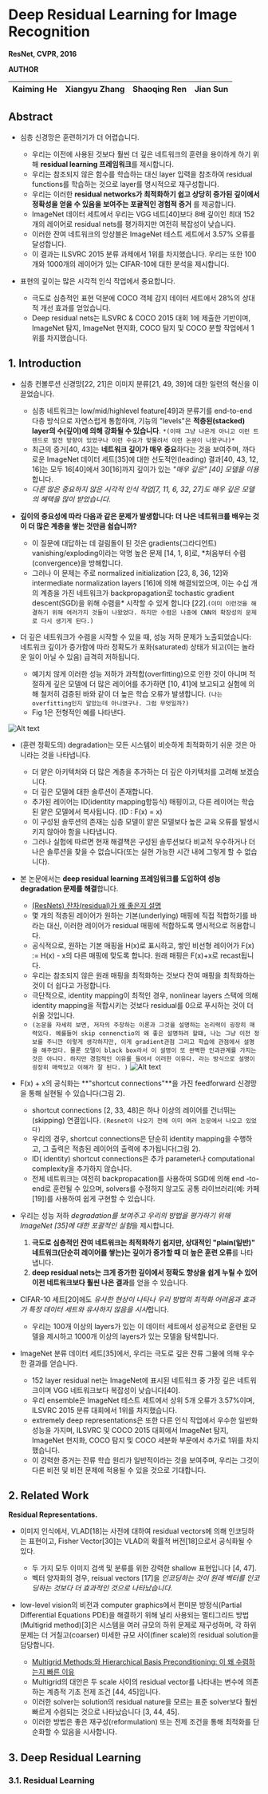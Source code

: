 # Deep Residual Learning for Image Recognition

**ResNet, CVPR, 2016**

**AUTHOR**

| Kaiming He | Xiangyu Zhang | Shaoqing Ren | Jian Sun |
| ---------- | ------------- | ------------ | -------- |

## Abstract

- 심층 신경망은 훈련하기가 더 어렵습니다.
   - 우리는 이전에 사용된 것보다 훨씬 더 깊은 네트워크의 훈련을 용이하게 하기 위해 **residual learning 프레임워크**를 제시합니다.
   - 우리는 참조되지 않은 함수를 학습하는 대신 layer 입력을 참조하여 residual functions를 학습하는 것으로 layer를 명시적으로 재구성합니다.
   - 우리는 이러한 **residual networks가 최적화하기 쉽고 상당히 증가된 깊이에서 정확성을 얻을 수 있음을 보여주는 포괄적인 경험적 증거** 를 제공합니다.
   - ImageNet 데이터 세트에서 우리는 VGG 네트[40]보다 8배 깊이인 최대 152개의 레이어로 residual nets를 평가하지만 여전히 복잡성이 낮습니다.
   - 이러한 잔여 네트워크의 앙상블은 ImageNet 테스트 세트에서 3.57% 오류를 달성합니다.
   - 이 결과는 ILSVRC 2015 분류 과제에서 1위를 차지했습니다. 우리는 또한 100개와 1000개의 레이어가 있는 CIFAR-10에 대한 분석을 제시합니다.

- 표현의 깊이는 많은 시각적 인식 작업에서 중요합니다.
   - 극도로 심층적인 표현 덕분에 COCO 객체 감지 데이터 세트에서 28%의 상대적 개선 효과를 얻었습니다.
   - Deep residual nets는 ILSVRC & COCO 2015 대회 1에 제출한 기반이며, ImageNet 탐지, ImageNet 현지화, COCO 탐지 및 COCO 분할 작업에서 1위를 차지했습니다.

## 1. Introduction

- 심층 컨볼루션 신경망[22, 21]은 이미지 분류[21, 49, 39]에 대한 일련의 혁신을 이끌었습니다.

   - 심층 네트워크는 low/mid/highlevel feature[49]과 분류기를 end-to-end 다층 방식으로 자연스럽게 통합하며, 기능의 "levels"은 **적층된(stacked) layer의 수(깊이)에 의해 강화될 수 있습니다**. `*(이때 그냥 나온게 아니고 이런 트렌드로 발전 방향이 있었구나 이런 수요가 맞물려서 이런 논문이 나왔구나)*`
   - 최근의 증거[40, 43]는 **네트워크 깊이가 매우 중요**하다는 것을 보여주며, 까다로운 ImageNet 데이터 세트[35]에 대한 선도적인(leading) 결과[40, 43, 12, 16]는 모두 16[40]에서 30[16]까지 깊이가 있는 *"매우 깊은" [40] 모델을 이용*합니다.
   - *다른 많은 중요하지 않은 시각적 인식 작업[7, 11, 6, 32, 27]도 매우 깊은 모델의 혜택을 많이 받았습니다*.

- **깊이의 중요성에 따라 다음과 같은 문제가 발생합니다: 더 나은 네트워크를 배우는 것이 더 많은 계층을 쌓는 것만큼 쉽습니까?**

   - 이 질문에 대답하는 데 걸림돌이 된 것은 gradients(그라디언트) vanishing/exploding이라는 악명 높은 문제 [14, 1, 8]로, *처음부터 수렴(convergence)을 방해합니다.
   - 그러나 이 문제는 주로 normalized initialization [23, 8, 36, 12]와 intermediate normalization layers [16]에 의해 해결되었으며, 이는 수십 개의 계층을 가진 네트워크가 backpropagation로 tochastic gradient descent(SGD)을 위해 수렴을* 시작할 수 있게 합니다 [22].`(이미 이런것을 해결하기 위해 여러가지 것들이 나왔었다. 하지만 수렴은 나중에 CNN의 확장성의 문제로 다시 생기게 된다.)` 

- 더 깊은 네트워크가 수렴을 시작할 수 있을 때, 성능 저하 문제가 노출되었습니다: 네트워크 깊이가 증가함에 따라 정확도가 포화(saturated) 상태가 되고(이는 놀라운 일이 아닐 수 있음) 급격히 저하됩니다.

   - 예기치 않게 이러한 성능 저하가 과적합(overfitting)으로 인한 것이 아니며 적절하게 깊은 모델에 더 많은 레이어를 추가하면 [10, 41]에 보고되고 실험에 의해 철저히 검증된 바와 같이 더 높은 학습 오류가 발생합니다. `(나는 overfitting인지 알았는데 아니였구나. 그럼 무엇일까?)`
   - Fig 1은 전형적인 예를 나타낸다.

![Alt text](image.png)

   - (훈련 정확도의) degradation는 모든 시스템이 비슷하게 최적화하기 쉬운 것은 아니라는 것을 나타냅니다.
      - 더 얕은 아키텍처와 더 많은 계층을 추가하는 더 깊은 아키텍처를 고려해 보겠습니다.
      - 더 깊은 모델에 대한 솔루션이 존재합니다.
      - 추가된 레이어는 ID(identity mapping항등식) 매핑이고, 다른 레이어는 학습된 얕은 모델에서 복사됩니다. (ID : F(x) = x)
      - 이 구성된 솔루션의 존재는 심층 모델이 얕은 모델보다 높은 교육 오류를 발생시키지 않아야 함을 나타냅니다.
      - 그러나 실험에 따르면 현재 해결책은 구성된 솔루션보다 비교적 우수하거나 더 나은 솔루션을 찾을 수 없습니다(또는 실현 가능한 시간 내에 그렇게 할 수 없습니다).

- 본 논문에서는 **deep residual learning 프레임워크를 도입하여 성능 degradation 문제를 해결**합니다.

   - [(ResNets) 잔차(residual)가 왜 좋은지 설명](../../../0.0%20참고/(ResNets)%20잔차(residual)가%20왜%20좋은지%20설명.md)
   - 몇 개의 적층된 레이어가 원하는 기본(underlying) 매핑에 직접 적합하기를 바라는 대신, 이러한 레이어가 residual 매핑에 적합하도록 명시적으로 허용합니다.
   - 공식적으로, 원하는 기본 매핑을 H(x)로 표시하고, 쌓인 비선형 레이어가 F(x) := H(x) - x의 다른 매핑에 맞도록 합니다. 원래 매핑은 F(x)+x로 recast됩니다.
   - 우리는 참조되지 않은 원래 매핑을 최적화하는 것보다 잔여 매핑을 최적화하는 것이 더 쉽다고 가정합니다.
   - 극단적으로, identity mapping이 최적인 경우, nonlinear layers 스택에 의해 identity mapping을 적합시키는 것보다 residual를 0으로 푸시하는 것이 더 쉬울 것입니다.
   - `(논문을 자세히 보면, 저자의 주장하는 이론과 그것을 설명하는 논리력이 굉장히 매력있다. 예를들어 skip connenctio의 왜 좋은 설명하려 할떄, 나는 그냥 이전 정보를 주니깐 이렇게 생각하지만, 이게 gradient관점 그리고 학습에 관점에서 설명을 해주었다. 물론 모델이 black box라서 이 설명이 또 완벽한 인과관계를 가지는 것은 아니다. 하지만 경험적인 이유를 들어서 이러한 이유다. 라는 방식으로 설명이 굉장히 매력있고 이해가 잘 된다. )`
   ![Alt text](image-1.png)

- F(x) + x의 공식화는 **"shortcut connections"**을 가진 feedforward 신경망을 통해 실현될 수 있습니다(그림 2).

   - shortcut connections [2, 33, 48]은 하나 이상의 레이어를 건너뛰는(skipping) 연결입니다. `(Resnet이 나오기 전에 이미 여러 논문에서 나오고 있었다)`
   - 우리의 경우, shortcut connections은 단순히 identity mapping을 수행하고, 그 출력은 적층된 레이어의 출력에 추가됩니다(그림 2).
   - ID( identity) shortcut connections은 추가 parameter나 computational complexity을 추가하지 않습니다.
   - 전체 네트워크는 여전히 backpropacation를 사용하여 SGD에 의해 end -to-end로 훈련될 수 있으며, solvers를 수정하지 않고도 공통 라이브러리(예: 카페[19])를 사용하여 쉽게 구현할 수 있습니다.

- 우리는 성능 저하 *degradation를 보여주고 우리의 방법을 평가하기 위해 ImageNet [35]에 대한 포괄적인 실험*을 제시합니다.

   1. **극도로 심층적인 잔여 네트워크는 최적화하기 쉽지만, 상대적인 "plain(일반)" 네트워크(단순히 레이어를 쌓는)는 깊이가 증가할 때 더 높은 훈련 오류**를 나타냅니다.
   2. **deep residual nets는 크게 증가한 깊이에서 정확도 향상을 쉽게 누릴 수 있어 이전 네트워크보다 훨씬 나은 결과**를 얻을 수 있습니다.

- CIFAR-10 세트[20]에도 *유사한 현상이 나타나 우리 방법의 최적화 어려움과 효과가 특정 데이터 세트와 유사하지 않음을 시사*합니다.

   - 우리는 100개 이상의 layers가 있는 이 데이터 세트에서 성공적으로 훈련된 모델을 제시하고 1000개 이상의 layers가 있는 모델을 탐색합니다.

- ImageNet 분류 데이터 세트[35]에서, 우리는 극도로 깊은 잔류 그물에 의해 우수한 결과를 얻습니다.

   - 152 layer residual net는 ImageNet에 표시된 네트워크 중 가장 깊은 네트워크이며 VGG 네트워크보다 복잡성이 낮습니다[40].
   - 우리 ensemble은 ImageNet 테스트 세트에서 상위 5개 오류가 3.57%이며, ILSVRC 2015 분류 대회에서 1위를 차지했습니다.
   - extremely deep representations은 또한 다른 인식 작업에서 우수한 일반화 성능을 가지며, ILSVRC 및 COCO 2015 대회에서 ImageNet 탐지, ImageNet 현지화, COCO 탐지 및 COCO 세분화 부문에서 추가로 1위를 차지했습니다.
   - 이 강력한 증거는 잔류 학습 원리가 일반적이라는 것을 보여주며, 우리는 그것이 다른 비전 및 비전 문제에 적용될 수 있을 것으로 기대합니다.

## 2. Related Work

**Residual Representations.**

- 이미지 인식에서, VLAD[18]는 사전에 대하여 residual vectors에 의해 인코딩하는 표현이고, Fisher Vector[30]는 VLAD의 확률적 버전[18]으로서 공식화될 수 있다.

   - 두 가지 모두 이미지 검색 및 분류를 위한 강력한 shallow 표현입니다 [4, 47].
   - 벡터 양자화의 경우, reisual vectors [17]을 *인코딩하는 것이 원래 벡터를 인코딩하는 것보다 더 효과적인 것으로 나타났습니다.*

- low-level vision의 비전과 computer graphics에서 편미분 방정식(Partial Differential Equations PDE)을 해결하기 위해 널리 사용되는 멀티그리드 방법(Multigrid method)[3]은 시스템을 여러 규모의 하위 문제로 재구성하며, 각 하위 문제는 더 거칠고(coarser) 미세한 규모 사이(finer scale)의 residual solution을 담당합니다.

   - [Multigrid Methods:와 Hierarchical Basis Preconditioning: 이 왜 수렴하는지 빠른 이유](../../../0.0%20참고/Multigrid%20Methods와%20Hierarchical%20Basis%20Preconditioning이%20빠른%20이유%20.md)
   - Multigrid의 대안은 두 scale 사이의 residual vector를 나타내는 변수에 의존하는 계층적 기초 전제 조건 [44, 45]입니다.
   - 이러한 solver는 solution의 residual nature을 모르는 표준 solver보다 훨씬 빠르게 수렴되는 것으로 나타났습니다 [3, 44, 45].
   - 이러한 방법은 좋은 재구성(reformulation) 또는 전제 조건을 통해 최적화를 단순화할 수 있음을 시사합니다.

## 3. Deep Residual Learning

### 3.1. Residual Learning

